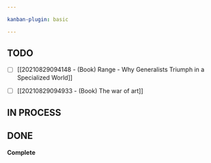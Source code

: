 ```yaml
---

kanban-plugin: basic

---
```


## TODO

- [ ] [[20210829094148 - (Book) Range - Why Generalists Triumph in a Specialized World]]
- [ ] [[20210829094933 - (Book) The war of art]]


## IN PROCESS



## DONE

**Complete**


